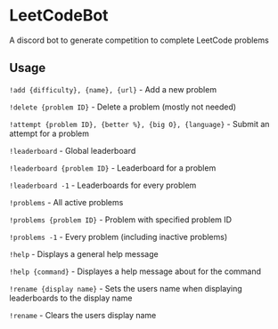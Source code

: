 # LeetCodeBot

A discord bot to generate competition to complete LeetCode problems

## Usage

`!add {difficulty}, {name}, {url}` - Add a new problem

`!delete {problem ID}` - Delete a problem (mostly not needed)

`!attempt {problem ID}, {better %}, {big O}, {language}` - Submit an attempt for a problem

`!leaderboard` - Global leaderboard

`!leaderboard {problem ID}` - Leaderboard for a problem

`!leaderboard -1` - Leaderboards for every problem

`!problems` - All active problems

`!problems {problem ID}` - Problem with specified problem ID

`!problems -1` - Every problem (including inactive problems)

`!help` - Displays a general help message

`!help {command}` - Displayes a help message about for the command

`!rename {display name}` - Sets the users name when displaying leaderboards to the display name

`!rename` - Clears the users display name
